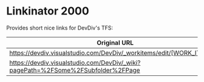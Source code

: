 # Linkinator 2000

Provides short nice links for DevDiv's TFS:


| Original URL | Nice URL|
| ------------ |-------------|
| https://devdiv.visualstudio.com/DevDiv/_workitems/edit/[WORK_ITEM_ID] | http://work.devdiv.io/94612 |
| https://devdiv.visualstudio.com/DevDiv/_wiki?pagePath=%2FSome%2FSubfolder%2FPage | http://wiki.devdiv.io/Some/Subfolder/Page |